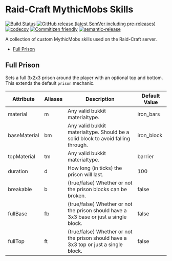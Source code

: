 # Raid-Craft MythicMobs Skills

[![Build Status](https://github.com/raidcraft/mythicmobs-skills/workflows/Build/badge.svg)](../../actions?query=workflow%3ABuild)
[![GitHub release (latest SemVer including pre-releases)](https://img.shields.io/github/v/release/raidcraft/mythicmobs-skills?include_prereleases&label=release)](../../releases)
[![codecov](https://codecov.io/gh/raidcraft/mythicmobs-skills/branch/master/graph/badge.svg)](https://codecov.io/gh/raidcraft/mythicmobs-skills)
[![Commitizen friendly](https://img.shields.io/badge/commitizen-friendly-brightgreen.svg)](http://commitizen.github.io/cz-cli/)
[![semantic-release](https://img.shields.io/badge/%20%20%F0%9F%93%A6%F0%9F%9A%80-semantic--release-e10079.svg)](https://github.com/semantic-release/semantic-release)

A collection of custom MythicMobs skills used on the Raid-Craft server.

* [Full Prison](#full-prison)

## Full Prison

Sets a full 3x2x3 prison around the player with an optional top and bottom. This extends the default `prison` mechanic.

| Attribute | Aliases | Description | Default Value |
| --------- | ------- | ----------- | ------------- |
| material  | m | Any valid bukkit materialtype. | iron_bars |
| baseMaterial  | bm | Any valid bukkit materialtype. Should be a solid block to avoid falling through. | iron_block |
| topMaterial  | tm | Any valid bukkit materialtype. | barrier |
| duration | d |How long (in ticks) the prison will last. | 100 |
| breakable | b | (true/false) Whether or not the prison blocks can be broken. | false |
| fullBase | fb | (true/false) Whether or not the prison should have a 3x3 base or just a single block. | false |
| fullTop | ft | (true/false) Whether or not the prison should have a 3x3 top or just a single block. | false |
